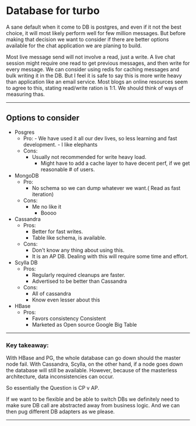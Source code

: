 # Database for turbo

A sane default when it come to DB is postgres, and even if it not the best choice, it will most likely
perform well for few million messages. But before making that decision we want to consider
if there are better options available for the chat application we are planing to build.

Most live message send will not involve a read, just a write.
A live chat session might require one read to get previous messages, and then write for every message. 
We can consider using redis for caching messages and bulk writing it in the DB. But I feel it is
safe to say this is more write heavy than application like an email service. Most blogs an online
resources seem to agree to this, stating read/write ration is 1:1.
We should think of ways of measuring thas.

---

## Options to consider
 - Posgres
  	- Pro:
     		- We have used it all our dev lives, so less learning and fast development.
     		- I like elephants
	- Cons:
		- Usually not recommended for write heavy load.
	    	-  Might have to add a cache layer to have decent perf, if we get reasonable # of users. 
 - MongoDB
	 - Pro:
		 - No schema so we can dump whatever we want.( Read as fast iteration)
	- Cons:
		- Me no like it
	    	- Boooo
 - Cassandra
	 - Pros:
		 - Better for fast writes.
		 - Table like schema, is available.
	- Cons:
		- Don't know any thing about using this.
		- It is an AP DB. Dealing with this will require some time and effort.
 - Scylla DB
	- Pros:
		- Regularly required cleanups are faster. 
		- Advertised to be better than Cassandra
	- Cons:
		- All of cassandra
		- Know even lesser about this
 -  HBase
	 - Pros:
		 - Favors consistency Consistent
		 - Marketed as Open source Google Big Table

---

### Key takeaway: 

With HBase and PG, the whole database can go down should the master node fail. With Cassandra, Scylla, on the other hand, if a node goes down the database will still be available. 
However, because of the masterless architecture, data inconsistencies can occur.

So essentially the Question is CP v AP.

If we want to be flexible and be able to switch DBs we definitely need to make sure DB call are abstracted away from business logic. And we can then pug different DB adapters as we please.

---

